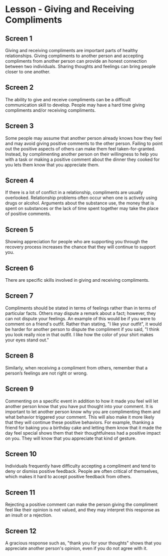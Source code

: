 # Lesson - Giving and Receiving Compliments

## Screen 1
Giving and receiving compliments are important parts of healthy relationships. Giving compliments to another person and accepting compliments from another person can provide an honest connection between two individuals. Sharing thoughts and feelings can bring people closer to one another.

## Screen 2
The ability to give and receive compliments can be a difficult communication skill to develop. People may have a hard time giving compliments and/or receiving compliments.

## Screen 3
Some people may assume that another person already knows how they feel and may avoid giving positive comments to the other person. Failing to point out the positive aspects of others can make them feel taken-for-granted. Instead, by complimenting another person on their willingness to help you with a task or making a positive comment about the dinner they cooked for you lets them know that you appreciate them.

## Screen 4
If there is a lot of conflict in a relationship, compliments are usually overlooked. Relationship problems often occur when one is actively using drugs or alcohol. Arguments about the substance use, the money that is spent on substances or the lack of time spent together may take the place of positive comments.

## Screen 5
Showing appreciation for people who are supporting you through the recovery process increases the chance that they will continue to support you.

## Screen 6
There are specific skills involved in giving and receiving compliments.

## Screen 7
Compliments should be stated in terms of feelings rather than in terms of particular facts. Others may dispute a remark about a fact; however, they can not dispute your feelings. An example of this would be if you were to comment on a friend's outfit. Rather than stating, "I like your outfit", it would be harder for another person to dispute the compliment if you said, "I think you look really nice in that outfit. I like how the color of your shirt makes your eyes stand out."

## Screen 8
Similarly, when receiving a compliment from others, remember that a person’s feelings are not right or wrong.

## Screen 9
Commenting on a specific event in addition to how it made you feel will let another person know that you have put thought into your comment. It is important to let another person know why you are complimenting them and what behavior triggered your comment. This will also make it more likely that they will continue these positive behaviors. For example, thanking a friend for baking you a birthday cake and letting them know that it made the day feel special shows them that their thoughtfulness had a positive impact on you. They will know that you appreciate that kind of gesture.

## Screen 10
Individuals frequently have difficulty accepting a compliment and tend to deny or dismiss positive feedback. People are often critical of themselves, which makes it hard to accept positive feedback from others.

## Screen 11
Rejecting a positive comment can make the person giving the compliment feel like their opinion is not valued, and they may interpret this response as an insult or a rejection.

## Screen 12
A gracious response such as, "thank you for your thoughts" shows that you appreciate another person's opinion, even if you do not agree with it.

